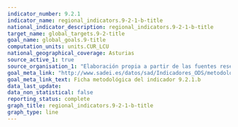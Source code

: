 ```yaml
---
indicator_number: 9.2.1
indicator_name: regional_indicators.9-2-1-b-title
national_indicator_description: regional_indicators.9-2-1-b-title
target_name: global_targets.9-2-title
goal_name: global_goals.9-title
computation_units: units.CUR_LCU
national_geographical_coverage: Asturias
source_active_1: true
source_organisation_1: "Elaboración propia a partir de las fuentes reseñadas en la ficha metodológica."
goal_meta_link: "http://www.sadei.es/datos/sad/Indicadores_ODS/metodologia/9.2.1.b.pdf"
goal_meta_link_text: Ficha metodológica del indicador 9.2.1.b
data_last_update:  
data_non_statistical: false
reporting_status: complete
graph_title: regional_indicators.9-2-1-b-title
graph_type: line
---
```

